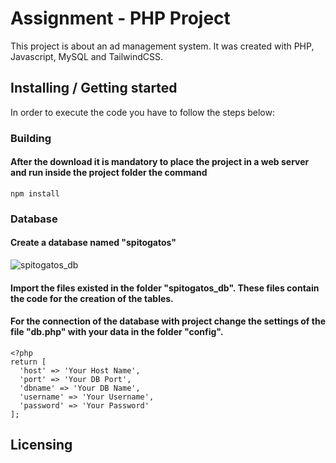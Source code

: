 # Assignment - PHP Project
This project is about an ad management system. It was created with PHP, Javascript, MySQL and TailwindCSS. 

## Installing / Getting started

In order to execute the code you have to follow the steps below:

### Building
#### After the download it is mandatory to place the project in a web server and run inside the project folder the command
```shell
npm install
```
### Database
#### Create a database named "spitogatos"
![spitogatos_db](https://github.com/GrigorisPan/spitogatos_assignment/assets/32704151/ded7a43c-e0af-4fae-8b5a-f402dfbac4cb)

#### Import the files existed in the folder "spitogatos_db". These files contain the code for the creation of the tables. 

#### For the connection of the database with project change the settings of the file "db.php" with your data in the folder "config".

```shell
<?php
return [
  'host' => 'Your Host Name',
  'port' => 'Your DB Port',
  'dbname' => 'Your DB Name',
  'username' => 'Your Username',
  'password' => 'Your Password'
];
```

## Licensing
